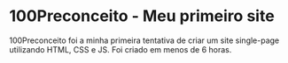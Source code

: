 # 100Preconceito  -  Meu primeiro site

100Preconceito foi a minha primeira tentativa de criar um site single-page utilizando HTML, CSS e JS.
Foi criado em menos de 6 horas.
